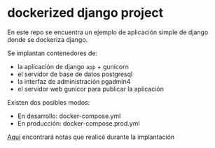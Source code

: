 # dockerized django project

En este repo se encuentra un ejemplo de aplicación simple de django donde se dockeriza django.

Se implantan contenedores de:

* la aplicación de django `app` + gunicorn
* el servidor de base de datos postgresql
* la interfaz de administración pgadmin4
* el servidor web gunicor para publicar la aplicación 

Existen dos posibles modos:

* En desarrollo: docker-compose.yml
* En producción: docker-compose.prod.yml

[Aqui](https://github.com/gcastilloh/dockerized-django-project/blob/master/notas.md) encontrará notas que realicé durante la implantación 

